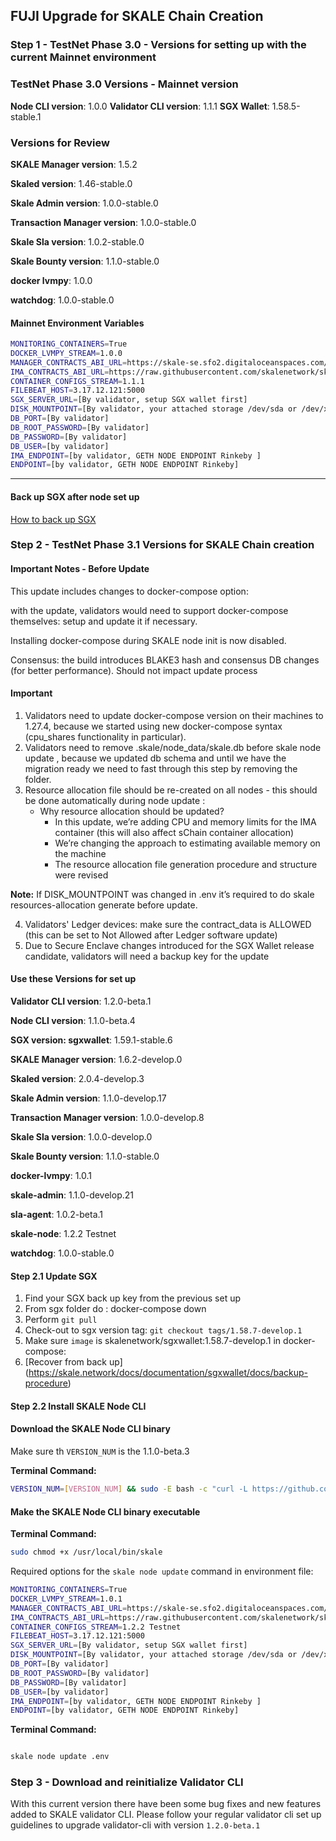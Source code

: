 ## FUJI Upgrade for SKALE Chain Creation

### Step 1 - TestNet Phase 3.0 - Versions for setting up with the current Mainnet environment  

### TestNet Phase 3.0 Versions - Mainnet version

**Node CLI version**: 1.0.0
**Validator CLI version**:  1.1.1
**SGX Wallet**: 1.58.5-stable.1

### Versions for Review

**SKALE Manager version**: 1.5.2

**Skaled version**: 1.46-stable.0

**Skale Admin version**: 1.0.0-stable.0

**Transaction Manager version**: 1.0.0-stable.0

**Skale Sla version**: 1.0.2-stable.0

**Skale Bounty version**: 1.1.0-stable.0

**docker lvmpy**: 1.0.0

**watchdog**: 1.0.0-stable.0

#### Mainnet Environment Variables

```bash
MONITORING_CONTAINERS=True
DOCKER_LVMPY_STREAM=1.0.0
MANAGER_CONTRACTS_ABI_URL=https://skale-se.sfo2.digitaloceanspaces.com/manager-abi-1.5.2.json
IMA_CONTRACTS_ABI_URL=https://raw.githubusercontent.com/skalenetwork/skale-network/master/releases/rinkeby/IMA/1.0.0-develop.38/abi.json
CONTAINER_CONFIGS_STREAM=1.1.1
FILEBEAT_HOST=3.17.12.121:5000
SGX_SERVER_URL=[By validator, setup SGX wallet first]
DISK_MOUNTPOINT=[By validator, your attached storage /dev/sda or /dev/xvdd (this is an example. You just need to use your 2TB block volume mount point)]
DB_PORT=[By validator]
DB_ROOT_PASSWORD=[By validator]
DB_PASSWORD=[By validator]
DB_USER=[by validator]
IMA_ENDPOINT=[by validator, GETH NODE ENDPOINT Rinkeby ]
ENDPOINT=[by validator, GETH NODE ENDPOINT Rinkeby]
```
---

#### Back up SGX after node set up 
 [How to back up SGX](https://skale.network/docs/documentation/sgxwallet/docs/backup-procedure)

### Step 2 - TestNet Phase 3.1 Versions for SKALE Chain creation

#### Important Notes - Before Update

This update includes changes to docker-compose option:

with the update, validators would need to support docker-compose themselves: setup and update it if necessary. 

Installing docker-compose during SKALE node init is now disabled.

Consensus: the build introduces BLAKE3 hash and consensus DB changes (for better performance). Should not impact update process

#### Important

1. Validators need to update docker-compose version on their machines to 1.27.4, because we started using new docker-compose syntax (cpu_shares functionality in particular).
2. Validators need to remove .skale/node_data/skale.db before skale node update , because we updated db schema and until we have the migration ready we need to fast through this step by removing the folder.
3. Resource allocation file should be re-created on all nodes - this should be done automatically during node update :
    - Why resource allocation should be updated?
      - In this update, we’re adding CPU and memory limits for the IMA container (this will also affect sChain container allocation)
      - We’re changing the approach to estimating available memory on the machine
      - The resource allocation file generation procedure and structure were revised

**Note:** If DISK_MOUNTPOINT was changed in .env it’s required to do skale resources-allocation generate before update.

4. Validators' Ledger devices: make sure the contract_data is ALLOWED (this can be set to Not Allowed after Ledger software update)
5. Due to Secure Enclave changes introduced for the SGX Wallet release candidate, validators will need a backup key for the update

#### Use these Versions for set up

**Validator CLI version**: 1.2.0-beta.1

**Node CLI version**: 1.1.0-beta.4

**SGX version: sgxwallet**: 1.59.1-stable.6

**SKALE Manager version**: 1.6.2-develop.0

**Skaled version**: 2.0.4-develop.3

**Skale Admin version**: 1.1.0-develop.17

**Transaction Manager version**: 1.0.0-develop.8

**Skale Sla version**: 1.0.0-develop.0

**Skale Bounty version**: 1.1.0-stable.0

**docker-lvmpy**: 1.0.1

**skale-admin**: 1.1.0-develop.21

**sla-agent**: 1.0.2-beta.1

**skale-node**: 1.2.2 Testnet

**watchdog**: 1.0.0-stable.0 

#### Step 2.1 Update SGX

 1. Find your SGX back up key from the previous set up
 2. From sgx folder do : docker-compose down 
 3. Perform `git pull`
 4. Check-out to sgx version tag: `git checkout tags/1.58.7-develop.1`
 5. Make sure `image` is skalenetwork/sgxwallet:1.58.7-develop.1 in docker-compose:
 6. [Recover from back up] (https://skale.network/docs/documentation/sgxwallet/docs/backup-procedure)
 
#### Step 2.2 Install SKALE Node CLI

#### Download the SKALE Node CLI binary

Make sure th `VERSION_NUM` is the 1.1.0-beta.3

**Terminal Command:**

```bash
VERSION_NUM=[VERSION_NUM] && sudo -E bash -c "curl -L https://github.com/skalenetwork/skale-node-cli/releases/download/$VERSION_NUM/skale-$VERSION_NUM-`uname -s`-`uname -m` >  /usr/local/bin/skale"

```

#### Make the SKALE Node CLI binary executable

**Terminal Command:**

```bash
sudo chmod +x /usr/local/bin/skale

```

Required options for the `skale node update` command in environment file:

```bash
MONITORING_CONTAINERS=True
DOCKER_LVMPY_STREAM=1.0.1
MANAGER_CONTRACTS_ABI_URL=https://skale-se.sfo2.digitaloceanspaces.com/skale-manager-upgrade-skale-chains.json
IMA_CONTRACTS_ABI_URL=https://raw.githubusercontent.com/skalenetwork/skale-network/master/releases/rinkeby/IMA/1.0.0-develop.38/abi.json
CONTAINER_CONFIGS_STREAM=1.2.2 Testnet
FILEBEAT_HOST=3.17.12.121:5000
SGX_SERVER_URL=[By validator, setup SGX wallet first]
DISK_MOUNTPOINT=[By validator, your attached storage /dev/sda or /dev/xvdd (this is an example. You just need to use your 2TB block volume mount point)]
DB_PORT=[By validator]
DB_ROOT_PASSWORD=[By validator]
DB_PASSWORD=[By validator]
DB_USER=[by validator]
IMA_ENDPOINT=[by validator, GETH NODE ENDPOINT Rinkeby ]
ENDPOINT=[by validator, GETH NODE ENDPOINT Rinkeby]
```

**Terminal Command:**

```bash

skale node update .env

```

### Step 3 - Download and reinitialize Validator CLI

With this current version there have been some bug fixes and new features added to SKALE validator CLI. 
Please follow your regular validator cli set up guidelines to upgrade validator-cli with version `1.2.0-beta.1`

